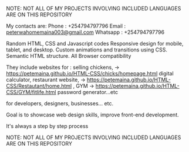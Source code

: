 NOTE: NOT ALL OF MY PROJECTS INVOLVING  INCLUDED LANGUAGES ARE ON THIS REPOSITORY

My contacts are:
Phone : +254794797796
Email : peterwahomemaina003@gmail.com
Whatsapp : +254794797796

Random HTML, CSS and Javascript codes
Responsive design for mobile, tablet, and desktop.
Custom animations and transitions using CSS.
Semantic HTML structure.
All Browser compatibility

They include websites for :
selling chickens,    ->   https://petemaina.github.io/HTML-CSS/chicks/homepage.html
digital calculator, 
restaurant website,  ->   https://petemaina.github.io/HTML-CSS/Restautant/home.html  ,
 GYM                 ->   https://petemaina.github.io/HTML-CSS/GYM/fitlife.html
password generator...etc

for developers, designers, businesses... etc.

Goal is to showcase web design skills, improve front-end development.

It's always a step by step process  

NOTE: NOT ALL OF MY PROJECTS INVOLVING INCLUDED LANGUAGES ARE ON THIS REPOSITORY
